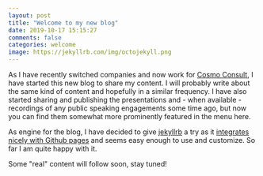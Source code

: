 ```yaml
---
layout: post
title: "Welcome to my new blog"
date: 2019-10-17 15:15:27
comments: false
categories: welcome
image: https://jekyllrb.com/img/octojekyll.png
---
```

As I have recently switched companies and now work for [Cosmo Consult][cosmo], I have started this new blog to share my content. I will probably write about the same kind of content and hopefully in a similar frequency. I have also started sharing and publishing the presentations and - when available - recordings of any public speaking engagements some time ago, but now you can find them somewhat more prominently featured in the menu here.

As engine for the blog, I have decided to give [jekyllrb][jekyllrb] a try as it [integrates nicely with Github pages][jekyllgithub] and seems easy enough to use and customize. So far I am quite happy with it.

Some "real" content will follow soon, stay tuned!

[cosmo]:        https://www.cosmoconsult.com
[jekyllrb]:     https://www.jekyllrb.com
[jekyllgithub]: https://jekyllrb.com/docs/github-pages/